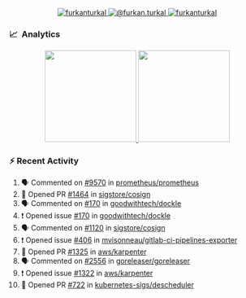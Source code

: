 <p align="center">
  <a href="https://linkedin.com/in/furkanturkal" target="blank">
    <img src="https://img.shields.io/badge/linkedin-%230077B5.svg?&style=for-the-badge&logo=linkedin&logoColor=white" alt="furkanturkal" />
  </a>
  <a href="https://medium.com/@furkan.turkal" target="blank">
    <img src="https://img.shields.io/badge/medium-%2312100E.svg?&style=for-the-badge&logo=medium&logoColor=white" alt="@furkan.turkal" />
  </a>
  <a href="https://twitter.com/furkanturkaI" target="blank">
    <img src="https://img.shields.io/badge/Twitter-1DA1F2?style=for-the-badge&logo=twitter&logoColor=white" alt="furkanturkaI" />
  </a>
</p>

### 📈 &nbsp;Analytics

<p align="center">
  <a href="https://coderstats.net/github/#Dentrax">
    <img height="180em" src="https://github-readme-stats-eight-theta.vercel.app/api?username=Dentrax&show_icons=true&theme=algolia&include_all_commits=true&count_private=true&line_height=26"/>
    <img height="180em" src="https://github-readme-stats-eight-theta.vercel.app/api/top-langs/?username=Dentrax&layout=compact&langs_count=8&theme=algolia&line_height=26"/>
  </a>
</p>

### :zap: Recent Activity

<!--START_SECTION:activity-->
1. 🗣 Commented on [#9570](https://github.com/prometheus/prometheus/issues/9570) in [prometheus/prometheus](https://github.com/prometheus/prometheus)
2. 💪 Opened PR [#1464](https://github.com/sigstore/cosign/pull/1464) in [sigstore/cosign](https://github.com/sigstore/cosign)
3. 🗣 Commented on [#170](https://github.com/goodwithtech/dockle/issues/170) in [goodwithtech/dockle](https://github.com/goodwithtech/dockle)
4. ❗️ Opened issue [#170](https://github.com/goodwithtech/dockle/issues/170) in [goodwithtech/dockle](https://github.com/goodwithtech/dockle)
5. 🗣 Commented on [#1120](https://github.com/sigstore/cosign/issues/1120) in [sigstore/cosign](https://github.com/sigstore/cosign)
6. ❗️ Opened issue [#406](https://github.com/mvisonneau/gitlab-ci-pipelines-exporter/issues/406) in [mvisonneau/gitlab-ci-pipelines-exporter](https://github.com/mvisonneau/gitlab-ci-pipelines-exporter)
7. 💪 Opened PR [#1325](https://github.com/aws/karpenter/pull/1325) in [aws/karpenter](https://github.com/aws/karpenter)
8. 🗣 Commented on [#2556](https://github.com/goreleaser/goreleaser/issues/2556) in [goreleaser/goreleaser](https://github.com/goreleaser/goreleaser)
9. ❗️ Opened issue [#1322](https://github.com/aws/karpenter/issues/1322) in [aws/karpenter](https://github.com/aws/karpenter)
10. 💪 Opened PR [#722](https://github.com/kubernetes-sigs/descheduler/pull/722) in [kubernetes-sigs/descheduler](https://github.com/kubernetes-sigs/descheduler)
<!--END_SECTION:activity-->
